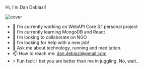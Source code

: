 Hi, I'm Dan Debiazi!

![cover](https://i.ibb.co/y0ZnWVW/template.jpg)

- 🔭 I’m currently working on WebAPI Core 3.1 personal project
- 🌱 I’m currently learning MongoDB and React
- 👯 I’m looking to collaborate on NGO 
- 🤔 I’m looking for help with a new job!
- 💬 Ask me about technology, running and meditation.
- 📫 How to reach me: dan.debiazi@gmail.com
- ⚡ Fun fact: I bet you are better than me in juggling. No, wait...
